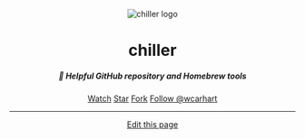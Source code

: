 <p align="center"><img alt="chiller logo" src="https://willcarhart.dev/docs/chiller/_media/logo.png" /></p>

<h1 align="center">chiller</h1>
<h5 align="center">🍺 Helpful GitHub repository and Homebrew tools</h5>
<div align="center">
  <span class="ghbns">
    <a class="github-button" href="https://github.com/wcarhart/chiller/subscription" data-icon="octicon-eye" data-size="large" data-show-count="true" aria-label="Watch wcarhart/chiller on GitHub">Watch</a>
  </span>
  <span class="ghbns">
    <a class="github-button" href="https://github.com/wcarhart/chiller" data-icon="octicon-star" data-size="large" data-show-count="true" aria-label="Star wcarhart/chiller on GitHub">Star</a>
  </span>
  <span class="ghbns">
    <a class="github-button" href="https://github.com/wcarhart/chiller/fork" data-icon="octicon-repo-forked" data-size="large" data-show-count="true" aria-label="Fork wcarhart/chiller on GitHub">Fork</a>
</span>
  <span class="ghbns">
    <a class="github-button" href="https://github.com/wcarhart" data-size="large" data-show-count="true" aria-label="Follow @wcarhart on GitHub">Follow @wcarhart</a>
  </span>
</div>

<hr>
<div style="text-align:center">
	<a class="edit-link" href="https://github.com/wcarhart/docs/blob/master/docs/chiller/overview.md" target="_blank"><i class="fas fa-edit"></i> Edit this page</a>
</div>